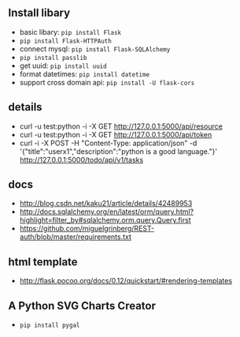 ## Install libary
* basic libary: `pip install Flask`
* `pip install Flask-HTTPAuth`
* connect mysql: `pip install Flask-SQLAlchemy`
* `pip install passlib`
* get uuid: `pip install uuid`
* format datetimes: `pip install datetime`
* support cross domain api: `pip install -U flask-cors`

## details 
* curl -u test:python -i -X GET http://127.0.0.1:5000/api/resource
* curl -u test:python -i -X GET http://127.0.0.1:5000/api/token
* curl -i -X POST -H "Content-Type: application/json" -d '{"title":"userx1","description":"python is a good language."}' http://127.0.0.1:5000/todo/api/v1/tasks

## docs
* http://blog.csdn.net/kaku21/article/details/42489953
* http://docs.sqlalchemy.org/en/latest/orm/query.html?highlight=filter_by#sqlalchemy.orm.query.Query.first
* https://github.com/miguelgrinberg/REST-auth/blob/master/requirements.txt

## html template

* http://flask.pocoo.org/docs/0.12/quickstart/#rendering-templates

## A Python SVG Charts Creator
* `pip install pygal`
